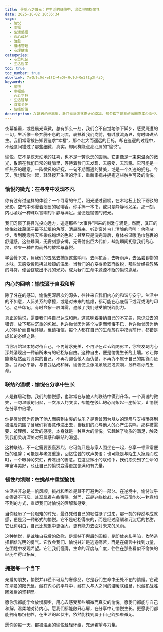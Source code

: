 ```yaml
---
title: 寻觅心之微光：在生活的缝隙中，温柔地拥抱愉悦
date: 2025-10-02 10:56:34
tags:
  - 愉悦
  - 幸福
  - 生活感悟
  - 内心成长
  - 治愈
  - 情绪管理
  - 心理健康
categories:
  - 心灵札记
  - 生活哲学
toc: true
toc_number: true
abbrlink: 7a8b9c0d-e1f2-4a3b-8c9d-0e1f2g3h4i5j
keywords:
  - 愉悦
  - 幸福感
  - 内心平静
  - 生活智慧
  - 自我关怀
  - 情绪价值
description: 在喧嚣的世界里，我们常常追逐宏大的幸福，却忽略了那些细微而真实的愉悦。这篇文章将带你一同探索，如何在日常的缝隙中，温柔地捕捉心之微光，从内心的和解到人际的联结，再到面对挑战时的韧性，重新定义并拥抱属于自己的愉悦。
---
```


夜幕低垂，或是晨光熹微，总有那么一刻，我们会不自觉地停下脚步，感受周遭的一切。生活像一条奔腾不息的河流，裹挟着我们向前，有时激流勇进，有时暗礁丛生。我们常常被告知要追求“幸福”，那个宏大而遥远的目标，却在追逐的过程中，不经意间错过了那些细微、真实，却同样能点亮心扉的“愉悦”。

愉悦，它不是惊天动地的狂喜，也不是一劳永逸的圆满。它更像是一束束温柔的微光，散落在我们日常的缝隙里，等待着我们去发现，去感受，去珍藏。它可能是一杯热茶的暖意，一阵微风的轻抚，一句不期而遇的赞美，或是一个久违的拥抱。今天，我想和你一起，轻轻拨开生活的浮尘，重新审视并拥抱这些触手可及的愉悦。

### 愉悦的微光：在寻常中发现不凡

你有没有过这样的体验？一个寻常的午后，阳光透过窗棂，在木地板上投下斑驳的光影，空气中弥漫着淡淡的咖啡香。你手捧一本书，或只是静静地发呆，那一刻，内心涌起一种难以言喻的平静与满足。这便是愉悦的微光。

我们习惯了将目光投向远方，追逐那些“大事件”带来的刺激与满足。然而，真正的愉悦往往藏匿于最不起眼的角落。清晨醒来，听到窗外鸟儿清脆的鸣叫；傍晚散步，看到晚霞将天空染成绚烂的色彩；甚至只是洗完澡后，身体被温暖毛巾包裹的舒适感。这些瞬间，无需刻意安排，无需付出巨大代价，却能瞬间抚慰我们的心灵，带来一种由内而外的放松与喜悦。

学会慢下来，用我们的五感去捕捉这些瞬间。去闻花香，去听雨声，去品尝食物的本味，去感受微风拂过脸颊的温柔。当我们的心变得柔软而敏锐，那些曾经被忽略的寻常，便会绽放出不凡的光彩，成为我们生命中源源不断的愉悦源泉。

### 内心的回响：愉悦源于自我和解

除了外在的感知，愉悦更深层次的源头，往往来自我们内心的和谐与安宁。生活中的不如意，人际关系的摩擦，或是对未来的焦虑，都可能在心底留下或深或浅的印记。这些印记，有时会像一层薄雾，遮蔽了我们感受愉悦的能力。

真正的愉悦，需要我们与自己达成和解。这意味着接纳自己的不完美，原谅过去的错误，放下那些沉重的包袱。也许你曾因为某个决定而懊悔不已，也许你曾因为他人的评价而自我怀疑。但请相信，每个人都在自己的生命旅程中摸索前行，犯错是成长的必经之路。

当你开始温柔地对待自己，不再苛求完美，不再活在过去的阴影里，你会发现内心深处涌现出一种前所未有的轻松与自由。这种自由，便是愉悦生长的土壤。它让你能够坦然面对真实的自己，不再为迎合他人而伪装，不再为不属于自己的期待而疲惫。当内心平静，与自我达成和解，愉悦便会像清泉般汩汩流淌，滋养着你的生命。

### 联结的温暖：愉悦在分享中生长

人是群居动物，我们的愉悦感，也常常在与他人的联结中得到升华。一个真诚的微笑，一句温暖的问候，一次深入的交谈，都能在彼此的心间架起一座桥梁，让愉悦在分享中倍增。

你是否曾因为帮助了他人而感到由衷的快乐？是否曾因为朋友的理解与支持而感到被温暖包围？当我们将善意传递出去，当我们的心与他人的心产生共鸣，那种被需要、被理解、被爱的感觉，本身就是一种巨大的愉悦。它超越了物质的满足，触及到我们灵魂深处对归属感和联结的渴望。

这种联结，不一定需要轰轰烈烈。它可能只是与家人围坐在一起，分享一顿家常便饭的温馨；可能是与老友重逢，回忆往昔的欢声笑语；也可能是与陌生人擦肩而过时，一个眼神的交汇，传递出的善意。在这些微小的联结中，我们感受到了生命的丰富与美好，也让自己的愉悦变得更加饱满和有力量。

### 韧性的馈赠：在挑战中重塑愉悦

生活并非总是一帆风顺，挑战和困难是其不可避免的一部分。在逆境中，愉悦似乎变得遥不可及，甚至显得有些奢侈。然而，正是这些挑战，有时反而能以一种意想不到的方式，重塑我们对愉悦的理解和感受。

当你经历了一段艰难的时光，最终凭借自己的韧性挺了过来，那一刻的释然与成就感，便是另一种形式的愉悦。它不是轻松得来的，而是经过磨砺和沉淀后的甘甜。它让你明白，自己比想象中更强大，更有能力去面对未来的风雨。

这种愉悦，是战胜自我后的欣慰，是坚持不懈后的回报，是即使身处黑暗，依然选择相信光明的勇气。它教会我们，愉悦并非是逃避痛苦，而是在痛苦中找到力量，在困境中发现希望。它让我们懂得，生命的深度与广度，往往在那些看似不愉快的经历中得以拓展。

### 拥抱每一个当下

亲爱的朋友，愉悦并非遥不可及的奢侈品，它是我们生命中无处不在的馈赠。它藏在清晨的阳光里，藏在内心的平静中，藏在人与人之间的温暖联结里，也藏在战胜困难后的坚韧里。

愿你我都能学会放慢脚步，用心去感受那些细微而真实的愉悦。愿我们都能与自己和解，温柔地对待内心。愿我们都能敞开心扉，在分享中让愉悦生长。更愿我们都能拥有那份韧性，在生活的起伏中，依然能找到属于自己的那束微光。

愿你的每一天，都被温柔的愉悦轻轻环绕，充满希望与力量。